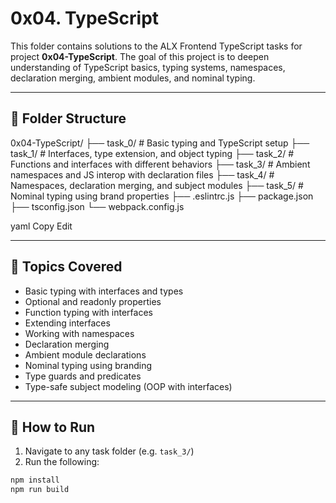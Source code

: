 # 0x04. TypeScript

This folder contains solutions to the ALX Frontend TypeScript tasks for project **0x04-TypeScript**. The goal of this project is to deepen understanding of TypeScript basics, typing systems, namespaces, declaration merging, ambient modules, and nominal typing.

---

## 📁 Folder Structure

0x04-TypeScript/
├── task_0/ # Basic typing and TypeScript setup
├── task_1/ # Interfaces, type extension, and object typing
├── task_2/ # Functions and interfaces with different behaviors
├── task_3/ # Ambient namespaces and JS interop with declaration files
├── task_4/ # Namespaces, declaration merging, and subject modules
├── task_5/ # Nominal typing using brand properties
├── .eslintrc.js
├── package.json
├── tsconfig.json
└── webpack.config.js

yaml
Copy
Edit

---

## 🧠 Topics Covered

- Basic typing with interfaces and types
- Optional and readonly properties
- Function typing with interfaces
- Extending interfaces
- Working with namespaces
- Declaration merging
- Ambient module declarations
- Nominal typing using branding
- Type guards and predicates
- Type-safe subject modeling (OOP with interfaces)

---

## 🚀 How to Run

1. Navigate to any task folder (e.g. `task_3/`)
2. Run the following:

```bash
npm install
npm run build